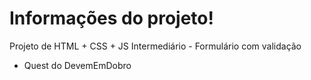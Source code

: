 # Informações do projeto!

Projeto de HTML + CSS + JS Intermediário - Formulário com validação 
 - Quest do DevemEmDobro